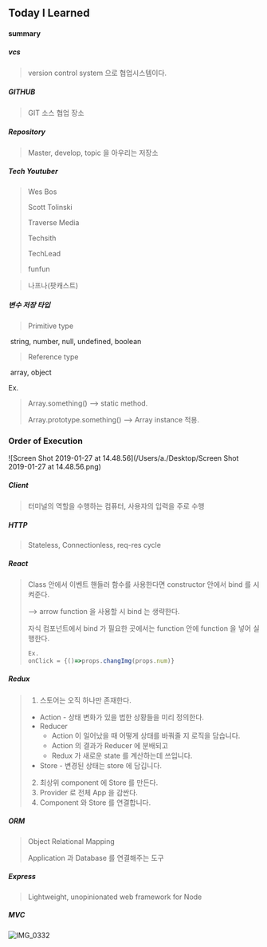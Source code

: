## Today I Learned



#### summary



##### vcs

> version control system 으로 협업시스템이다.

##### GITHUB

> GIT 소스 협업 장소

##### Repository

> Master, develop, topic 을 아우리는 저장소





##### Tech Youtuber

> Wes Bos
>
> Scott Tolinski
>
> Traverse Media
>
> Techsith
>
> TechLead
>
> funfun

> 나프나(팟캐스트)



##### 변수 저장 타입

> Primitive type

​	string, number, null, undefined, boolean

> Reference type

​	array, object



Ex. 

> Array.something()	——> static method.
>
> Array.prototype.something()	——> Array instance 적용.



### Order of Execution

![Screen Shot 2019-01-27 at 14.48.56](/Users/a./Desktop/Screen Shot 2019-01-27 at 14.48.56.png)

##### Client

> 터미널의 역할을 수행하는 컴퓨터, 사용자의 입력을 주로 수행



##### HTTP

> Stateless, Connectionless, req-res cycle





##### React

> Class 안에서 이벤트 핸들러 함수를 사용한다면 constructor 안에서 bind 를 시켜준다.
>
> —> arrow function 을 사용할 시 bind 는 생략한다.
>
> 자식 컴포넌트에서 bind 가 필요한 곳에서는 function 안에 function 을 넣어 실행한다.
>
> ```javascript
> Ex.
> onClick = {()=>props.changImg(props.num)}   
> ```



##### Redux

> 1. 스토어는 오직 하나만 존재한다.
>
> - Action - 상태 변화가 있을 법한 상황들을 미리 정의한다.
> - Reducer 
>   - Action 이 일어났을 때 어떻게 상태를 바꿔줄 지 로직을 담습니다.
>   - Action 의 결과가 Reducer 에 분배되고
>   - Redux 가 새로운 state 를 계산하는데 쓰입니다.
> - Store - 변경된 상태는 store 에 담깁니다.
>
> 2. 최상위 component 에 Store 를 만든다.
> 3. Provider 로 전체 App 을 감싼다.
> 4. Component 와 Store 를 연결합니다.



##### ORM

> Object Relational Mapping
>
> Application 과 Database 를 연결해주는 도구



##### Express

> Lightweight, unopinionated web framework for Node



##### MVC

![IMG_0332](/Users/a./Downloads/IMG_0332.jpg)
